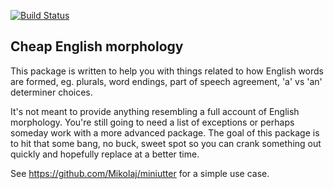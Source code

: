 [![Build Status](https://travis-ci.org/Mikolaj/minimorph.svg?branch=master)](https://travis-ci.org/Mikolaj/minimorph)

## Cheap English morphology

This package is written to help you with things related to how English
words are formed, eg. plurals, word endings, part of speech agreement,
'a' vs 'an' determiner choices.

It's not meant to provide anything resembling a full account of English
morphology. You're still going to need a list of exceptions or perhaps
someday work with a more advanced package. The goal of this package is
to hit that some bang, no buck, sweet spot so you can crank something
out quickly and hopefully replace at a better time.

See https://github.com/Mikolaj/miniutter for a simple use case.
